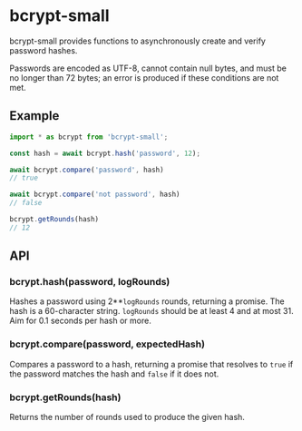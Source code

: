 # bcrypt-small

bcrypt-small provides functions to asynchronously create and verify password
hashes.

Passwords are encoded as UTF-8, cannot contain null bytes, and must be
no longer than 72 bytes; an error is produced if these conditions are not met.


## Example

```javascript
import * as bcrypt from 'bcrypt-small';

const hash = await bcrypt.hash('password', 12);

await bcrypt.compare('password', hash)
// true

await bcrypt.compare('not password', hash)
// false

bcrypt.getRounds(hash)
// 12
```


## API

### bcrypt.hash(password, logRounds)

Hashes a password using 2\*\*`logRounds` rounds, returning a promise. The hash
is a 60-character string. `logRounds` should be at least 4 and at most 31. Aim
for 0.1 seconds per hash or more.

### bcrypt.compare(password, expectedHash)

Compares a password to a hash, returning a promise that resolves to `true` if
the password matches the hash and `false` if it does not.

### bcrypt.getRounds(hash)

Returns the number of rounds used to produce the given hash.

